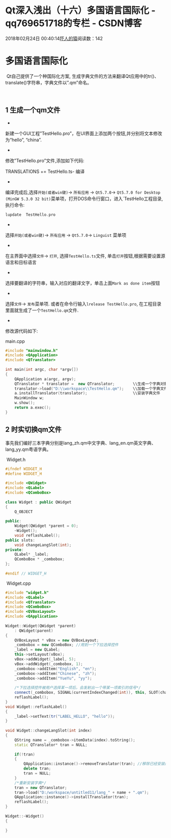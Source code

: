 # Qt深入浅出（十六）多国语言国际化 - qq769651718的专栏 - CSDN博客












2018年02月24日 00:40:14[吓人的猿](https://me.csdn.net/qq769651718)阅读数：142








# 多国语言国际化

​	Qt自己提供了一个种国际化方案, 生成字典文件的方法来翻译Qt应用中的tr()、translate()字符串，字典文件以”.qm”命名。

​	

## 1 生成一个qm文件


- 
新建一个GUI工程”TestHello.pro”，在UI界面上添加两个按钮,并分别将文本修改为“hello”, “china”.

- 
修改”TestHello.pro”文件,添加如下代码:

TRANSLATIONS += TestHello.ts- 
编译

- 
编译完成后,选择`开始(或者win键)`->  `所有应用` -> `Qt5.7.0`-> `Qt5.7.0 for Desktop (MinGW 5.3.0 32 bit)`菜单项，打开DOS命令行窗口，进入`TestHello工程目录, 执行命令:


```cpp
lupdate  TestHello.pro
```
- 
选择`开始(或者win键)`->  `所有应用` -> `Qt5.7.0`-> `Linguist` 菜单项

- 
在主界面中选择`文件`-> `打开`, 选择`TestHello.ts`文件, 单击`打开`按钮,根据需要设置源语言和目标语言

- 
选择要翻译的字符串，输入对应的翻译文字，单击上面`Mark as done item`按钮

- 
选择`文件`-> `发布`菜单项. 或者在命令行输入`lrelease TestHello.pro`, 在工程目录里面就生成了一个`TestHello.qm`文件.

- 
修改源代码如下:

main.cpp


```cpp
#include "mainwindow.h"
#include <QApplication>
#include <QTranslator>
​
int main(int argc, char *argv[])
{
    QApplication a(argc, argv);
    QTranslator * translator =  new QTranslator;        \\生成一个字典对象
    translator->load("D:\\workspace\\TestHello.qm");    \\加载一个字典文件
    a.installTranslator(translator);                    \\安装字典文件
    MainWindow w;
    w.show();
    return a.exec();
}
```





## 2 时实切换qm文件

​	事先我们编好三本字典分别是lang_zh.qm中文字典、lang_en.qm英文字典、lang_yy.qm粤语字典。

​	Widget.h

```cpp
#ifndef WIDGET_H
#define WIDGET_H
​
#include <QWidget>
#include <QLabel>
#include <QComboBox>
​
class Widget : public QWidget
{
    Q_OBJECT
​
public:
    Widget(QWidget *parent = 0);
    ~Widget();
    void reflashLabel();
public slots:
    void changeLangSlot(int);
private:
    QLabel* _label;
    QComboBox * _combobox;
};
​
#endif // WIDGET_H
```



​	Widget.cpp

```cpp
#include "widget.h"
#include <QLabel>
#include <QTranslator>
#include <QComboBox>
#include <QVBoxLayout>
#include <QApplication>
​
Widget::Widget(QWidget *parent)
    : QWidget(parent)
{
    QVBoxLayout * vBox = new QVBoxLayout;
    _combobox = new QComboBox; //用到一个下拉选择控件
    _label = new QLabel;
    this->setLayout(vBox);
    vBox->addWidget(_label, 5);
    vBox->addWidget(_combobox, 1);
    _combobox->addItem("English", "en");
    _combobox->addItem("Chinese", "zh");
    _combobox->addItem("YueYu", "yy");
​
    /*下拉选择控件被用户选择某一项后，会发射出一个带某一项索引的信号*/
    connect(_combobox, SIGNAL(currentIndexChanged(int)), this, SLOT(changeLangSlot(int)));
    reflashLabel();
}
void Widget::reflashLabel()
{
    _label->setText(tr("LABEL_HELLO", "hello"));
}
​
void Widget::changeLangSlot(int index)
{
    QString name = _combobox->itemData(index).toString();
    static QTranslator* tran = NULL;
​
    if(!tran)
    {
        QApplication::instance()->removeTranslator(tran); //移除已经安装的字典文件
        delete tran;
        tran = NULL;
    }
    /*重新安装字典*/
    tran = new QTranslator;
    tran->load("D:/workspace/untitled11/lang_" + name + ".qm");
    QApplication::instance()->installTranslator(tran);
    reflashLabel();
}
​
Widget::~Widget()
{
​
}
​
```






